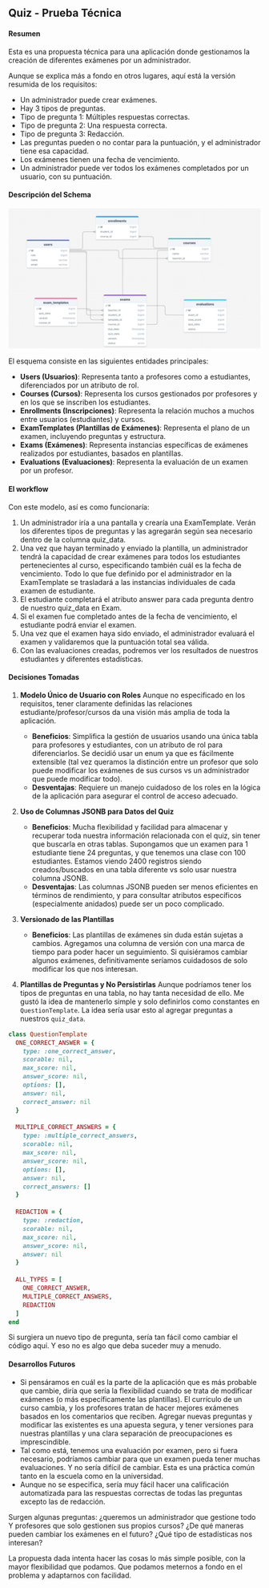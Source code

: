 ## Quiz - Prueba Técnica

#### Resumen

Esta es una propuesta técnica para una aplicación donde gestionamos la creación de diferentes exámenes por un administrador.

Aunque se explica más a fondo en otros lugares, aquí está la versión resumida de los requisitos:

- Un administrador puede crear exámenes.
- Hay 3 tipos de preguntas.
- Tipo de pregunta 1: Múltiples respuestas correctas.
- Tipo de pregunta 2: Una respuesta correcta.
- Tipo de pregunta 3: Redacción.
- Las preguntas pueden o no contar para la puntuación, y el administrador tiene esa capacidad.
- Los exámenes tienen una fecha de vencimiento.
- Un administrador puede ver todos los exámenes completados por un usuario, con su puntuación.

#### Descripción del Schema

![schema](app/assets/images/Screenshot_24-5-2024_152633_drawsql.app.jpeg)

El esquema consiste en las siguientes entidades principales:

- **Users (Usuarios)**: Representa tanto a profesores como a estudiantes, diferenciados por un atributo de rol.
- **Courses (Cursos)**: Representa los cursos gestionados por profesores y en los que se inscriben los estudiantes.
- **Enrollments (Inscripciones)**: Representa la relación muchos a muchos entre usuarios (estudiantes) y cursos.
- **ExamTemplates (Plantillas de Exámenes)**: Representa el plano de un examen, incluyendo preguntas y estructura.
- **Exams (Exámenes)**: Representa instancias específicas de exámenes realizados por estudiantes, basados en plantillas.
- **Evaluations (Evaluaciones)**: Representa la evaluación de un examen por un profesor.

#### El workflow
Con este modelo, así es como funcionaría:

1. Un administrador iría a una pantalla y crearía una ExamTemplate. Verán los diferentes tipos de preguntas y las agregarán según sea necesario dentro de la columna quiz_data.
2. Una vez que hayan terminado y enviado la plantilla, un administrador tendrá la capacidad de crear exámenes para todos los estudiantes pertenecientes al curso, especificando también cuál es la fecha de vencimiento. Todo lo que fue definido por el administrador en la ExamTemplate se trasladará a las instancias individuales de cada examen de estudiante.
3. El estudiante completará el atributo answer para cada pregunta dentro de nuestro quiz_data en Exam.
4. Si el examen fue completado antes de la fecha de vencimiento, el estudiante podrá enviar el examen.
5. Una vez que el examen haya sido enviado, el administrador evaluará el examen y validaremos que la puntuación total sea válida.
6. Con las evaluaciones creadas, podremos ver los resultados de nuestros estudiantes y diferentes estadísticas.

#### Decisiones Tomadas

1. **Modelo Único de Usuario con Roles** Aunque no especificado en los requisitos, tener claramente definidas las relaciones estudiante/profesor/cursos da una visión más amplia de toda la aplicación.
    
    - **Beneficios**: Simplifica la gestión de usuarios usando una única tabla para profesores y estudiantes, con un atributo de rol para diferenciarlos. Se decidió usar un enum ya que es fácilmente extensible (tal vez queramos la distinción entre un profesor que solo puede modificar los exámenes de sus cursos vs un administrador que puede modificar todo).
    - **Desventajas**: Requiere un manejo cuidadoso de los roles en la lógica de la aplicación para asegurar el control de acceso adecuado.
2. **Uso de Columnas JSONB para Datos del Quiz**
    
    - **Beneficios**: Mucha flexibilidad y facilidad para almacenar y recuperar toda nuestra información relacionada con el quiz, sin tener que buscarla en otras tablas. Supongamos que un examen para 1 estudiante tiene 24 preguntas, y que tenemos una clase con 100 estudiantes. Estamos viendo 2400 registros siendo creados/buscados en una tabla diferente vs solo usar nuestra columna JSONB.
    - **Desventajas**: Las columnas JSONB pueden ser menos eficientes en términos de rendimiento, y para consultar atributos específicos (especialmente anidados) puede ser un poco complicado.
3. **Versionado de las Plantillas**
    
    - **Beneficios**: Las plantillas de exámenes sin duda están sujetas a cambios. Agregamos una columna de versión con una marca de tiempo para poder hacer un seguimiento. Si quisiéramos cambiar algunos exámenes, definitivamente seríamos cuidadosos de solo modificar los que nos interesan.
4. **Plantillas de Preguntas y No Persistirlas** Aunque podríamos tener los tipos de preguntas en una tabla, no hay tanta necesidad de ello. Me gustó la idea de mantenerlo simple y solo definirlos como constantes en `QuestionTemplate`. La idea sería usar esto al agregar preguntas a nuestros `quiz_data`.
    

```rb
class QuestionTemplate
  ONE_CORRECT_ANSWER = {
    type: :one_correct_answer,
    scorable: nil,
    max_score: nil,
    answer_score: nil,
    options: [],
    answer: nil,
    correct_answer: nil
  }

  MULTIPLE_CORRECT_ANSWERS = {
    type: :multiple_correct_answers,
    scorable: nil,
    max_score: nil,
    answer_score: nil,
    options: [],
    answer: nil, 
    correct_answers: []
  }

  REDACTION = {
    type: :redaction,
    scorable: nil,
    max_score: nil,
    answer_score: nil,
    answer: nil
  }

  ALL_TYPES = [
    ONE_CORRECT_ANSWER, 
    MULTIPLE_CORRECT_ANSWERS, 
    REDACTION
  ]
end

```

Si surgiera un nuevo tipo de pregunta, sería tan fácil como cambiar el código aquí. Y eso no es algo que deba suceder muy a menudo.

#### Desarrollos Futuros

- Si pensáramos en cuál es la parte de la aplicación que es más probable que cambie, diría que sería la flexibilidad cuando se trata de modificar exámenes (o más específicamente las plantillas). El currículo de un curso cambia, y los profesores tratan de hacer mejores exámenes basados en los comentarios que reciben. Agregar nuevas preguntas y modificar las existentes es una apuesta segura, y tener versiones para nuestras plantillas y una clara separación de preocupaciones es imprescindible.
- Tal como está, tenemos una evaluación por examen, pero si fuera necesario, podríamos cambiar para que un examen pueda tener muchas evaluaciones. Y no sería difícil de cambiar. Esta es una práctica común tanto en la escuela como en la universidad.
- Aunque no se especifica, sería muy fácil hacer una calificación automatizada para las respuestas correctas de todas las preguntas excepto las de redacción.

Surgen algunas preguntas: ¿queremos un administrador que gestione todo Y profesores que solo gestionen sus propios cursos? ¿De qué maneras pueden cambiar los exámenes en el futuro? ¿Qué tipo de estadísticas nos interesan?

La propuesta dada intenta hacer las cosas lo más simple posible, con la mayor flexibilidad que podamos. Que podamos meternos a fondo en el problema y adaptarnos con facilidad.
